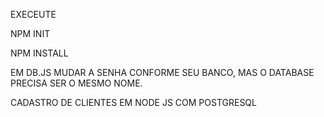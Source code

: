 EXECEUTE 

NPM INIT

NPM INSTALL

EM DB.JS MUDAR A SENHA CONFORME SEU BANCO, MAS O DATABASE PRECISA SER O MESMO NOME.

CADASTRO DE CLIENTES EM NODE JS COM POSTGRESQL